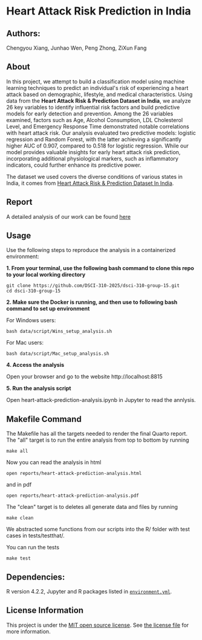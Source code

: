 # Heart Attack Risk Prediction in India

## Authors: 
Chengyou Xiang, Junhao Wen, Peng Zhong, ZiXun Fang

## About
In this project, we attempt to build a classification model using machine learning techniques
to predict an individual's risk of experiencing a heart attack based on demographic, lifestyle,
and medical characteristics. Using data from the **Heart Attack Risk & Prediction Dataset in India**,
we analyze 26 key variables to identify influential risk factors and build predictive models for early
detection and prevention. Among the 26 variables examined, factors such as Age, Alcohol Consumption, LDL
Cholesterol Level, and Emergency Response Time demonstrated notable correlations with heart attack risk.
Our analysis evaluated two predictive models: logistic regression and Random Forest, with the latter
achieving a significantly higher AUC of 0.907, compared to 0.518 for logistic regression. While our
model provides valuable insights for early heart attack risk prediction, incorporating additional
physiological markers, such as inflammatory indicators, could further enhance its predictive power.

The dataset we used covers the diverse conditions of various states in India, it comes from [Heart Attack Risk & Prediction Dataset In India](https://www.kaggle.com/datasets/ankushpanday2/heart-attack-risk-and-prediction-dataset-in-india).

## Report

A detailed analysis of our work can be found [here](https://github.com/DSCI-310-2025/dsci-310-group-15/blob/main/heart-attack-prediction-analysis.ipynb)

## Usage
Use the following steps to reproduce the analysis in a containerized environment:

**1. From your terminal, use the following bash command to clone this repo to your local working directory**
```
git clone https://github.com/DSCI-310-2025/dsci-310-group-15.git
cd dsci-310-group-15
```
**2. Make sure the Docker is running, and then use to following bash command to set up environment**

For Windows users:
```
bash data/script/Wins_setup_analysis.sh
```
For Mac users:
```
bash data/script/Mac_setup_analysis.sh
```

**4. Access the analysis**

Open your browser and go to the website http://localhost:8815

**5. Run the analysis script**

Open heart-attack-prediction-analysis.ipynb in Jupyter to read the annlysis.

## Makefile Command

The Makefile has all the targets needed to render the final Quarto report. The "all" target is to run the entire analysis from top to bottom by running
```
make all
```
Now you can read the analysis in html
```
open reports/heart-attack-prediction-analysis.html
```
and in pdf
```
open reports/heart-attack-prediction-analysis.pdf
```
The "clean" target is to deletes all generate data and files by running 
```
make clean
```

We abstracted some functions from our scripts into the R/ folder with test cases in tests/testthat/.

You can run the tests
```
make test
```

## Dependencies:

R version 4.2.2, Jupyter and R packages listed in [`environment.yml`](https://github.com/DSCI-310-2025/dsci-310-group-15/blob/main/environment.yml).

## License Information

This project is under the [MIT open source license](https://opensource.org/licenses/MIT). See [the license file](https://github.com/DSCI-310-2025/dsci-310-group-15/blob/main/LICENSE.md) for more information. 
